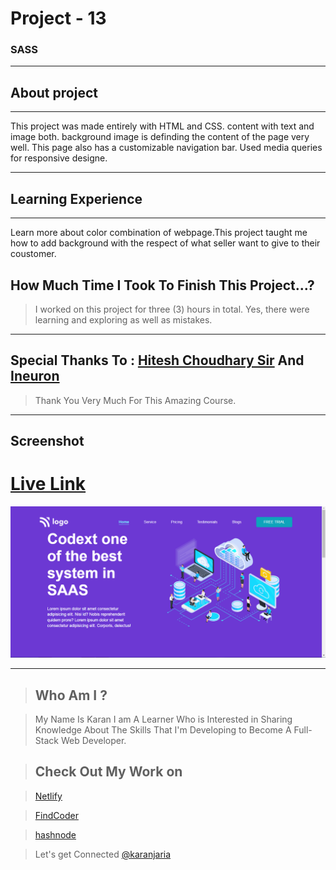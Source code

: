 # Project - 13

### SASS

---

## About project
---



This project was made entirely with HTML and CSS. content with text and image both. background image is definding the content of the page very well. This page also has a customizable navigation bar. Used media queries for responsive designe.


---


## Learning Experience
---
Learn more about color combination of webpage.This project taught me how to add background with the respect of what seller want to give to their coustomer.

## How Much Time I Took To Finish This Project...? 
>I worked on this project for three (3) hours in total. Yes, there were learning and exploring as well as mistakes.

---

##  Special Thanks To : [Hitesh Choudhary Sir](https://www.instagram.com/hiteshchoudharyofficial/?hl=en)  And [Ineuron](https://ineuron.ai/course/Full-Stack-Javascript-Web-Developer)

>Thank You Very Much For This Amazing Course.

---

## Screenshot 


# [Live Link](https://tranquil-croissant-7d712b.netlify.app/)

![What's Trend In](./Capture.PNG)

---


>## Who Am I ?

>My Name Is Karan I am A Learner Who is Interested in Sharing Knowledge About The Skills That I'm Developing to Become A Full-Stack Web Developer.

>## Check Out My Work on 

>[Netlify](https://app.netlify.com/teams/karan9846/overview?_ga=2.175703073.206776847.1659963657-634189433.1659791041)

>[FindCoder](https://www.findcoder.io/u/karan18)

>[hashnode](https://hashnode.com/@karan787)

>Let's get Connected [@karanjaria](https://www.instagram.com/karanjaria/?hl=en)